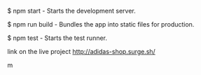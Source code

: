 $ npm start - Starts the development server.

$ npm run build - Bundles the app into static files for production.

$ npm test - Starts the test runner.

link on the live project http://adidas-shop.surge.sh/

m
